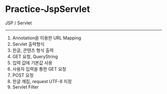 # Practice-JspServlet
JSP / Servlet 

<hr>

1. Annotation을 이용한 URL Mapping
2. Servlet 출력형식
3. 한글, 콘텐츠 형식 출력
4. GET 요청, QueryString
5. 입력 값에 기본값 사용
6. 사용자 입력을 통한 GET 요청
7. POST 요청
8. 한글 깨짐, request UTF-8 지정 
9. Servlet Filter
